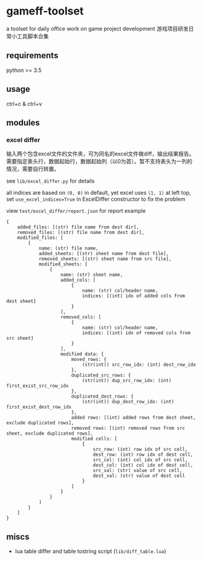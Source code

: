 # gameff-toolset

a toolset for daily office work on game project development
游戏项目研发日常小工具脚本合集

## requirements

python >= 3.5

## usage

ctrl+c & ctrl+v

## modules

### excel differ

输入两个包含excel文件的文件夹，可为同名的excel文件做diff，输出结果报告。
需要指定表头行，数据起始行，数据起始列（以0为首）。暂不支持表头为一列的情况，需要自行转置。

see `lib/excel_differ.py` for details

all indices are based on `(0, 0)` in default, yet excel uses `(1, 1)` at left top, set `use_excel_indices=True` in ExcelDiffer constructor to fix the problem

view `test/excel_differ/report.json` for report example

```text
{
    added_files: [(str) file name from dest dir],
    removed_files: [(str) file name from dest dir],
    modified_files: [
        {
            name: (str) file name,
            added_sheets: [(str) sheet name from dest file],
            removed_sheets: [(str) sheet name from src file],
            modified_sheets: [
                {
                    name: (str) sheet name,
                    added_cols: [
                        {
                            name: (str) col/header name,
                            indices: [(int) idx of added cols from dest sheet]
                        }
                    ],
                    removed_cols: [
                        {
                            name: (str) col/header name,
                            indices: [(int) idx of removed cols from src sheet]
                        }
                    ],
                    modified data: {
                        moved_rows: {
                            (str(int)) src_row_idx: (int) dest_row_idx
                        },
                        duplicated_src_rows: {
                            (str(int)) dup_src_row_idx: (int) first_exist_src_row_idx
                        },
                        duplicated_dest_rows: {
                            (str(int)) dup_dest_row_idx: (int) first_exist_dest_row_idx
                        },
                        added rows: [(int) added rows from dest sheet, exclude duplicated rows],
                        removed rows: [(int) removed rows from src sheet, exclude duplicated rows],
                        modified cells: [
                            {
                                src_row: (int) row idx of src cell,
                                dest_row: (int) row idx of dest cell,
                                src_col: (int) col idx of src cell,
                                dest_col: (int) col idx of dest cell,
                                src_val: (str) value of src cell,
                                dest_val: (str) value of dest cell
                            }
                        ]
                    }
                }
            ]
        }
    ]
}
```

## miscs

- lua table differ and table tostring script (`lib/diff_table.lua`)
